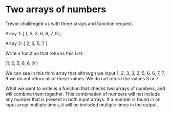 # Two arrays of numbers

Trevor challenged us with three arrays and function request.

Array 1: [ 1, 3, 3, 6, 6, 7, 9 ]

Array 2: [ 2, 3, 5, 7 ]

Write a function that returns this List:

[1, 2, 5, 6, 6, 9 ]

We can see in this third array that although we input 1, 2, 3, 3, 3, 5, 6, 6, 7, 7, 9 we do not return all of these values. We do not return the values 3 or 7.

What we want to write is a function that checks two arrays of numbers, and will combine them together. This combination of numbers will not include any number that is present in both input arrays. If a number is found in an input array multiple times, it will be included multiple times in the output.
